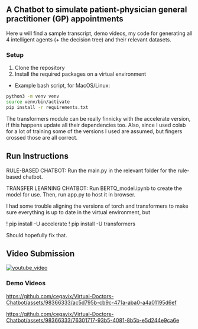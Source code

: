 ## A Chatbot to simulate patient-physician general practitioner (GP) appointments
Here u will find a sample transcript, demo videos, my code for generating all 4 intelligent agents (+ the decision tree) and their relevant datasets.

### Setup

1. Clone the repository
2. Install the required packages on a virtual environment
- Example bash script, for MacOS/Linux:


```bash
python3 -m venv venv
source venv/bin/activate
pip install -r requirements.txt
```

The transformers module can be really finnicky with the accelerate version, if this happens update all their dependencies too.
Also, since I used colab for a lot of training some of the versions I used are assumed, but fingers crossed those are all correct.

## Run Instructions
 
RULE-BASED CHATBOT: Run the main.py in the relevant folder for the rule-based chatbot.
 
TRANSFER LEARNING CHATBOT: Run BERTQ_model.ipynb to create the model for use. Then, run app.py to host it in browser.
 
I had some trouble aligning the versions of  torch and transformers to make sure everything is up to date in the virtual environment, but
 
! pip install -U accelerate
! pip install -U transformers
 
Should hopefully fix that.
## Video Submission

[![youtube_video](https://img.youtube.com/vi/gMZYHU0tYn0/0.jpg)](https://www.youtube.com/watch?v=gMZYHU0tYn0)


### Demo Videos

https://github.com/cegavix/Virtual-Doctors-Chatbot/assets/98366333/ac5d795b-cb9c-471a-aba0-a4a01195d6ef


https://github.com/cegavix/Virtual-Doctors-Chatbot/assets/98366333/76301717-93b5-4081-8b5b-e5d244e9ca6e


